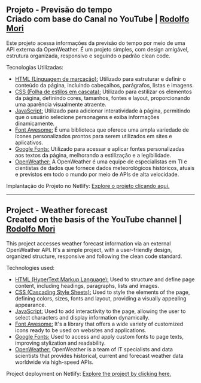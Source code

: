 ## Projeto - Previsão do tempo <br> Criado com base do Canal no YouTube | [Rodolfo Mori](https://www.youtube.com/watch?v=qxzqEuAOYZ4&list=WL&index=6&ab_channel=RodolfoMori)

Este projeto acessa informações da previsão do tempo por meio de uma API externa da OpenWeather. É um projeto simples, com design amigável, estrutura organizada, responsivo e seguindo o padrão clean code.

Tecnologias Utilizadas:
* [HTML (Linguagem de marcação):](https://www.w3schools.com/html/html_intro.asp) Utilizado para estruturar e definir o conteúdo da página, incluindo cabeçalhos, parágrafos, listas e imagens.
* [CSS (Folha de estilos em cascata):](https://www.w3schools.com/css/css_intro.asp) Utilizado para estilizar os elementos da página, definindo cores, tamanhos, fontes e layout, proporcionando uma aparência visualmente atraente.
* [JavaScript:](https://developer.mozilla.org/pt-BR/docs/Web/JavaScript) Utilizado para adicionar interatividade à página, permitindo que o usuário selecione personagens e exiba informações dinamicamente.
* [Font Awesome:](https://fontawesome.com/) É uma biblioteca que oferece uma ampla variedade de ícones personalizados prontos para serem utilizados em sites e aplicativos.
* [Google Fonts:](https://fonts.google.com/specimen/Open+Sans) Utilizado para acessar e aplicar fontes personalizadas aos textos da página, melhorando a estilização e a legibilidade.
* [OpenWeather:](https://openweathermap.org/) A OpenWeather é uma equipe de especialistas em TI e cientistas de dados que fornece dados meteorológicos históricos, atuais e previstos em todo o mundo por meio de APIs de alta velocidade.

Implantação do Projeto no Netlify: [Explore o projeto clicando aqui.](https://previsao-do-tempo-app.netlify.app/)

---

## Project - Weather forecast <br> Created on the basis of the YouTube channel | [Rodolfo Mori](https://www.youtube.com/watch?v=qxzqEuAOYZ4&list=WL&index=6&ab_channel=RodolfoMori)

This project accesses weather forecast information via an external OpenWeather API. It's a simple project, with a user-friendly design, organized structure, responsive and following the clean code standard.

Technologies used:
* [HTML (HyperText Markup Language):](https://www.w3schools.com/html/html_intro.asp) Used to structure and define page content, including headings, paragraphs, lists and images.
* [CSS (Cascading Style Sheets):](https://www.w3schools.com/css/css_intro.asp) Used to style the elements of the page, defining colors, sizes, fonts and layout, providing a visually appealing appearance.
* [JavaScript:](https://developer.mozilla.org/pt-BR/docs/Web/JavaScript) Used to add interactivity to the page, allowing the user to select characters and display information dynamically. 
* [Font Awesome:](https://fontawesome.com/) It's a library that offers a wide variety of customized icons ready to be used on websites and applications.
* [Google Fonts:](https://fonts.google.com/specimen/Open+Sans) Used to access and apply custom fonts to page texts, improving stylization and readability.
* [OpenWeather:](https://openweathermap.org/) OpenWeather is a team of IT specialists and data scientists that provides historical, current and forecast weather data worldwide via high-speed APIs.

Project deployment on Netlify: [Explore the project by clicking here.](https://previsao-do-tempo-app.netlify.app/)
